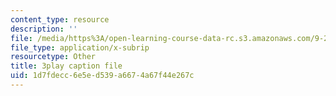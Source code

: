 ```yaml
---
content_type: resource
description: ''
file: /media/https%3A/open-learning-course-data-rc.s3.amazonaws.com/9-20-animal-behavior-fall-2013/1d7fdecc6e5ed539a6674a67f44e267c_472244.srt
file_type: application/x-subrip
resourcetype: Other
title: 3play caption file
uid: 1d7fdecc-6e5e-d539-a667-4a67f44e267c
---
```

